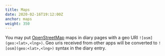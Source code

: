 ```yaml
---
title: Maps
date: 2020-02-16T19:12:00Z
anchor: maps
weight: 350
---
```


You may put [OpenStreetMap](https://www.openstreetmap.org) maps in
diary pages with a geo URI `![osm](geo:<lat>,<lng>)`. Geo uris
received from other apps will be converted to
`![osm](geo:<lat>,<lng>)` syntax in the diary entry.
